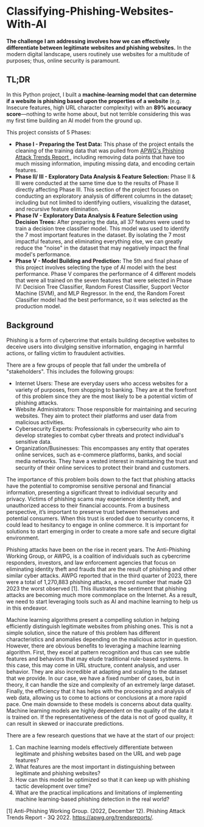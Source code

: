 # Classifying-Phishing-Websites-With-AI


**The challenge I am addressing involves how we can effectively differentiate between legitimate websites and phishing websites.** In the modern digital landscape, users routinely use websites for a multitude of purposes; thus, online security is paramount.

## TL;DR

In this Python project, I built a **machine-learning model that can determine if a website is phishing based upon the properties of a website** (e.g. Insecure features, high URL character complexity) with an **89% accuracy score**—nothing to write home about, but not terrible considering this was my first time building an AI model from the ground up. 

This project consists of 5 Phases:
 - **Phase I - Preparing the Test Data:** This phase of the project entails the cleaning of the training data that was pulled from <a href="https://apwg.org/trendsreports/"> APWG's Phishing Attack Trends Report </a>, including removing data points that have too much missing information, imputing missing data, and encoding certain features.
 - **Phase II/ III - Exploratory Data Analysis & Feature Selection:** Phase II & III were conducted at the same time due to the results of Phase II directly affecting Phase III. This section of the project focuses on conducting an exploratory analysis of different columns in the dataset; including but not limited to identifying outliers, visualizing the dataset, and recursive feature elimination.
 - **Phase IV - Exploratory Data Analysis & Feature Selection using Decision Trees:** After preparing the data, all 37 features were used to train a decision tree classifier model. This model was used to identify the 7 most important features in the dataset. By isolating the 7 most impactful features, and eliminating everything else, we can greatly reduce the "noise" in the dataset that may negatively impact the final model's performance.
 - **Phase V - Model Building and Prediction:** The 5th and final phase of this project involves selecting the type of AI model with the best performance. Phase V compares the performance of 4 different models that were all trained on the seven features that were selected in Phase IV: Decision Tree Classifier, Random Forest Classifier, Support Vector Machine (SVM), and MLP Regressor. In the end, the Random Forest Classifier model had the best performance, so it was selected as the production model.

## Background
Phishing is a form of cybercrime that entails building deceptive websites to deceive users into divulging sensitive information, engaging in harmful actions, or falling victim to fraudulent activities.

There are a few groups of people that fall under the umbrella of "stakeholders". This includes the following groups:

 - Internet Users: These are everyday users who access websites for a variety of purposes, from shopping to banking. They are at the forefront of this problem since they are the most likely to be a potential victim of phishing attacks.
 - Website Administrators: Those responsible for maintaining and securing websites. They aim to protect their platforms and user data from malicious activities.
 - Cybersecurity Experts: Professionals in cybersecurity who aim to develop strategies to combat cyber threats and protect individual's sensitive data.
 - Organization/Businesses: This encompasses any entity that operates online services, such as e-commerce platforms, banks, and social media networks. They have a vested interest in maintaining the trust and security of their online services to protect their brand and customers.

The importance of this problem boils down to the fact that phishing attacks have the potential to compromise sensitive personal and financial information, presenting a significant threat to individual security and privacy. Victims of phishing scams may experience identity theft, and unauthorized access to their financial accounts. From a business perspective, it’s important to preserve trust between themselves and potential consumers. When this trust is eroded due to security concerns, it could lead to hesitancy to engage in online commerce. It is important for solutions to start emerging in order to create a more safe and secure digital environment.

Phishing attacks have been on the rise in recent years. The Anti-Phishing Working Group, or AWPG, is a coalition of individuals such as cybercrime responders, investors, and law enforcement agencies that focus on eliminating identity theft and frauds that are the result of phishing and other similar cyber attacks. AWPG reported that in the third quarter of 2023, there were a total of 1,270,883 phishing attacks, a record number that made Q3 2023 the worst observed [1]. This illustrates the sentiment that phishing attacks are becoming much more commonplace on the Internet. As a result, we need to start leveraging tools such as AI and machine learning to help us in this endeavor.

Machine learning algorithms present a compelling solution in helping efficiently distinguish legitimate websites from phishing ones. This is not a simple solution, since the nature of this problem has different characteristics and anomalies depending on the malicious actor in question. However, there are obvious benefits to leveraging a machine learning algorithm. First, they excel at pattern recognition and thus can see subtle features and behaviors that may elude traditional rule-based systems. In this case, this may come in URL structure, content analysis, and user behavior. They are also incredible at adapting and scaling to the dataset that we provide. In our case, we have a fixed number of cases, but in theory, it can handle the size and complexity of an extremely large dataset. Finally, the efficiency that it has helps with the processing and analysis of web data, allowing us to come to actions or conclusions at a more rapid pace. One main downside to these models is concerns about data quality. Machine learning models are highly dependent on the quality of the data it is trained on. If the representativeness of the data is not of good quality, it can result in skewed or inaccurate predictions.

There are a few research questions that we have at the start of our project:

1. Can machine learning models effectively differentiate between legitimate and phishing websites based on the URL and web page features?
2. What features are the most important in distinguishing between legitimate and phishing websites?
3.  How can this model be optimized so that it can keep up with phishing tactic development over time?
4.   What are the practical implications and limitations of implementing machine learning-based phishing detection in the real world?

[1] Anti-Phishing Working Group. (2022, December 12). Phishing Attack Trends Report - 3Q 2022. https://apwg.org/trendsreports/.
